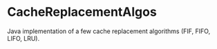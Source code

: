 # CacheReplacementAlgos

Java implementation of a few cache replacement algorithms (FIF, FIFO, LIFO, LRU).
